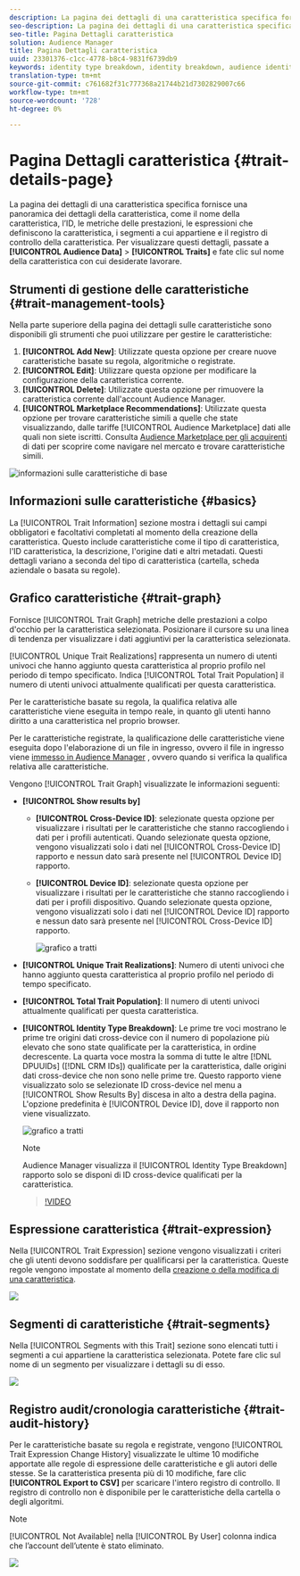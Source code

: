 ```yaml
---
description: La pagina dei dettagli di una caratteristica specifica fornisce una panoramica delle informazioni come il nome della caratteristica, l’ID, le metriche delle prestazioni, le espressioni che definiscono la caratteristica, i segmenti a cui appartiene e il registro di controllo delle caratteristiche. Per visualizzare questi dettagli, vai Dati pubblico > Caratteristiche e fai clic sul nome della caratteristica con cui vuoi lavorare.
seo-description: La pagina dei dettagli di una caratteristica specifica fornisce una panoramica delle informazioni come il nome della caratteristica, l’ID, le metriche delle prestazioni, le espressioni che definiscono la caratteristica, i segmenti a cui appartiene e il registro di controllo delle caratteristiche. Per visualizzare questi dettagli, vai Dati pubblico > Caratteristiche e fai clic sul nome della caratteristica con cui vuoi lavorare.
seo-title: Pagina Dettagli caratteristica
solution: Audience Manager
title: Pagina Dettagli caratteristica
uuid: 23301376-c1cc-4778-b8c4-9831f6739db9
keywords: identity type breakdown, identity breakdown, audience identity reporting, cross-device, cross-device ID, device ID
translation-type: tm+mt
source-git-commit: c761682f31c777368a21744b21d7302829007c66
workflow-type: tm+mt
source-wordcount: '728'
ht-degree: 0%

---
```



# Pagina Dettagli caratteristica {#trait-details-page}

La pagina dei dettagli di una caratteristica specifica fornisce una panoramica dei dettagli della caratteristica, come il nome della caratteristica, l’ID, le metriche delle prestazioni, le espressioni che definiscono la caratteristica, i segmenti a cui appartiene e il registro di controllo della caratteristica. Per visualizzare questi dettagli, passate a **[!UICONTROL Audience Data]** > **[!UICONTROL Traits]** e fate clic sul nome della caratteristica con cui desiderate lavorare.

## Strumenti di gestione delle caratteristiche {#trait-management-tools}

Nella parte superiore della pagina dei dettagli sulle caratteristiche sono disponibili gli strumenti che puoi utilizzare per gestire le caratteristiche:

1. **[!UICONTROL Add New]**: Utilizzate questa opzione per creare nuove caratteristiche basate su regola, algoritmiche o registrate.
2. **[!UICONTROL Edit]**: Utilizzare questa opzione per modificare la configurazione della caratteristica corrente.
3. **[!UICONTROL Delete]**: Utilizzate questa opzione per rimuovere la caratteristica corrente dall&#39;account Audience Manager.
4. **[!UICONTROL Marketplace Recommendations]**: Utilizzate questa opzione per trovare caratteristiche simili a quelle che state visualizzando, dalle tariffe [!UICONTROL Audience Marketplace] dati alle quali non siete iscritti. Consulta [Audience Marketplace per gli acquirenti](../audience-marketplace/marketplace-data-buyers/marketplace-data-buyers.md) di dati per scoprire come navigare nel mercato e trovare caratteristiche simili.

![informazioni sulle caratteristiche di base](assets/basic-trait-information.png)

## Informazioni sulle caratteristiche {#basics}

La [!UICONTROL Trait Information] sezione mostra i dettagli sui campi obbligatori e facoltativi completati al momento della creazione della caratteristica. Questo include caratteristiche come il tipo di caratteristica, l&#39;ID caratteristica, la descrizione, l&#39;origine dati e altri metadati. Questi dettagli variano a seconda del tipo di caratteristica (cartella, scheda aziendale o basata su regole).

## Grafico caratteristiche {#trait-graph}

Fornisce [!UICONTROL Trait Graph] metriche delle prestazioni a colpo d&#39;occhio per la caratteristica selezionata. Posizionare il cursore su una linea di tendenza per visualizzare i dati aggiuntivi per la caratteristica selezionata.

[!UICONTROL Unique Trait Realizations] rappresenta un numero di utenti univoci che hanno aggiunto questa caratteristica al proprio profilo nel periodo di tempo specificato. Indica [!UICONTROL Total Trait Population] il numero di utenti univoci attualmente qualificati per questa caratteristica.

Per le caratteristiche basate su regola, la qualifica relativa alle caratteristiche viene eseguita in tempo reale, in quanto gli utenti hanno diritto a una caratteristica nel proprio browser.

Per le caratteristiche registrate, la qualificazione delle caratteristiche viene eseguita dopo l&#39;elaborazione di un file in ingresso, ovvero il file in ingresso viene [immesso in Audience Manager](../../faq/faq-inbound-data-ingestion.md) , ovvero quando si verifica la qualifica relativa alle caratteristiche.

Vengono [!UICONTROL Trait Graph] visualizzate le informazioni seguenti:

* **[!UICONTROL Show results by]**
   * **[!UICONTROL Cross-Device ID]**: selezionate questa opzione per visualizzare i risultati per le caratteristiche che stanno raccogliendo i dati per i profili autenticati. Quando selezionate questa opzione, vengono visualizzati solo i dati nel [!UICONTROL Cross-Device ID] rapporto e nessun dato sarà presente nel [!UICONTROL Device ID] rapporto.
   * **[!UICONTROL Device ID]**: selezionate questa opzione per visualizzare i risultati per le caratteristiche che stanno raccogliendo i dati per i profili dispositivo. Quando selezionate questa opzione, vengono visualizzati solo i dati nel [!UICONTROL Device ID] rapporto e nessun dato sarà presente nel [!UICONTROL Cross-Device ID] rapporto.

      ![grafico a tratti](assets/trait-summary.gif)

* **[!UICONTROL Unique Trait Realizations]**: Numero di utenti univoci che hanno aggiunto questa caratteristica al proprio profilo nel periodo di tempo specificato.
* **[!UICONTROL Total Trait Population]**: Il numero di utenti univoci attualmente qualificati per questa caratteristica.

* **[!UICONTROL Identity Type Breakdown]**: Le prime tre voci mostrano le prime tre origini dati cross-device con il numero di popolazione più elevato che sono state qualificate per la caratteristica, in ordine decrescente. La quarta voce mostra la somma di tutte le altre [!DNL DPUUIDs] ([!DNL CRM IDs]) qualificate per la caratteristica, dalle origini dati cross-device che non sono nelle prime tre. Questo rapporto viene visualizzato solo se selezionate ID cross-device nel menu a [!UICONTROL Show Results By] discesa in alto a destra della pagina. L&#39;opzione predefinita è [!UICONTROL Device ID], dove il rapporto non viene visualizzato.

   ![grafico a tratti](assets/trait-identity.png)

   >[!NOTE]
   >
   >Audience Manager visualizza il [!UICONTROL Identity Type Breakdown] rapporto solo se disponi di ID cross-device qualificati per la caratteristica.

   >[!VIDEO](https://video.tv.adobe.com/v/27977/)

## Espressione caratteristica {#trait-expression}

Nella [!UICONTROL Trait Expression] sezione vengono visualizzati i criteri che gli utenti devono soddisfare per qualificarsi per la caratteristica. Queste regole vengono impostate al momento della [creazione o della modifica di una caratteristica](../../features/traits/about-trait-builder.md).

![](assets/traitExpression.png)

## Segmenti di caratteristiche {#trait-segments}

Nella [!UICONTROL Segments with this Trait] sezione sono elencati tutti i segmenti a cui appartiene la caratteristica selezionata. Potete fare clic sul nome di un segmento per visualizzare i dettagli su di esso.

![](assets/traitSegments.png)

## Registro audit/cronologia caratteristiche {#trait-audit-history}

Per le caratteristiche basate su regola e registrate, vengono [!UICONTROL Trait Expression Change History] visualizzate le ultime 10 modifiche apportate alle regole di espressione delle caratteristiche e gli autori delle stesse. Se la caratteristica presenta più di 10 modifiche, fare clic **[!UICONTROL Export to CSV]** per scaricare l&#39;intero registro di controllo. Il registro di controllo non è disponibile per le caratteristiche della cartella o degli algoritmi.

>[!NOTE]
>
>[!UICONTROL Not Available] nella [!UICONTROL By User] colonna indica che l’account dell’utente è stato eliminato.

![](assets/traitHistory.png)